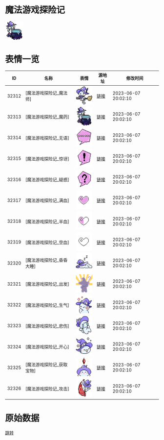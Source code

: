 # 魔法游戏探险记

<img src="./cover.png" height="60" alt="cover" />

# 表情一览

|ID|名称|表情|源地址|修改时间|
|----|----|----|----|----|
|32312|[魔法游戏探险记_魔法师]|<img src="./pic/032312_%5B魔法游戏探险记_魔法师%5D.png" height="60" alt="魔法师"/>|[链接](https://i0.hdslb.com/bfs/garb/7d6e21d9580585624a9e7167d684b82df8e3da08.png)|2023-06-07 20:02:10|
|32313|[魔法游戏探险记_魔药]|<img src="./pic/032313_%5B魔法游戏探险记_魔药%5D.png" height="60" alt="魔药"/>|[链接](https://i0.hdslb.com/bfs/garb/ac0a6de9673947b9b46c55ca4d9eb116eaac3f03.png)|2023-06-07 20:02:10|
|32314|[魔法游戏探险记_无语]|<img src="./pic/032314_%5B魔法游戏探险记_无语%5D.png" height="60" alt="无语"/>|[链接](https://i0.hdslb.com/bfs/garb/b8b3174d87b449385ef579894a2063193345b3a7.png)|2023-06-07 20:02:10|
|32315|[魔法游戏探险记_惊讶]|<img src="./pic/032315_%5B魔法游戏探险记_惊讶%5D.png" height="60" alt="惊讶"/>|[链接](https://i0.hdslb.com/bfs/garb/6727a9ec2d8f058842650e2aff9c23f20dec7041.png)|2023-06-07 20:02:10|
|32316|[魔法游戏探险记_疑惑]|<img src="./pic/032316_%5B魔法游戏探险记_疑惑%5D.png" height="60" alt="疑惑"/>|[链接](https://i0.hdslb.com/bfs/garb/01475e3f5d9658cdadaf8dd649fed595113aea31.png)|2023-06-07 20:02:10|
|32317|[魔法游戏探险记_满血]|<img src="./pic/032317_%5B魔法游戏探险记_满血%5D.png" height="60" alt="满血"/>|[链接](https://i0.hdslb.com/bfs/garb/69ac63692fe3e73b8d62c18e11cf9120d53a916c.png)|2023-06-07 20:02:10|
|32318|[魔法游戏探险记_半血]|<img src="./pic/032318_%5B魔法游戏探险记_半血%5D.png" height="60" alt="半血"/>|[链接](https://i0.hdslb.com/bfs/garb/2b0cf882939dc58120d108b345c3c472985f29b3.png)|2023-06-07 20:02:10|
|32319|[魔法游戏探险记_空血]|<img src="./pic/032319_%5B魔法游戏探险记_空血%5D.png" height="60" alt="空血"/>|[链接](https://i0.hdslb.com/bfs/garb/084f636641058ed045fa18b6d8b923f493e3fb2f.png)|2023-06-07 20:02:10|
|32320|[魔法游戏探险记_昏昏大睡]|<img src="./pic/032320_%5B魔法游戏探险记_昏昏大睡%5D.png" height="60" alt="昏昏大睡"/>|[链接](https://i0.hdslb.com/bfs/garb/f94750ddbc245a1b50b317efb778f9d93dbabdbd.png)|2023-06-07 20:02:10|
|32321|[魔法游戏探险记_出发]|<img src="./pic/032321_%5B魔法游戏探险记_出发%5D.png" height="60" alt="出发"/>|[链接](https://i0.hdslb.com/bfs/garb/f3d13b519936091604c81d57a8ddd07a47b9fef1.png)|2023-06-07 20:02:10|
|32322|[魔法游戏探险记_生气]|<img src="./pic/032322_%5B魔法游戏探险记_生气%5D.png" height="60" alt="生气"/>|[链接](https://i0.hdslb.com/bfs/garb/ef966e29afd4b98c174d741f4849c8c54da48510.png)|2023-06-07 20:02:10|
|32323|[魔法游戏探险记_悲伤]|<img src="./pic/032323_%5B魔法游戏探险记_悲伤%5D.png" height="60" alt="悲伤"/>|[链接](https://i0.hdslb.com/bfs/garb/f098478977eb5b6f7312bb3497623ec81f7da4cc.png)|2023-06-07 20:02:10|
|32324|[魔法游戏探险记_开心]|<img src="./pic/032324_%5B魔法游戏探险记_开心%5D.png" height="60" alt="开心"/>|[链接](https://i0.hdslb.com/bfs/garb/ea8c87864ac6200160a28356e24b99aac077e0fd.png)|2023-06-07 20:02:10|
|32325|[魔法游戏探险记_获取宝物]|<img src="./pic/032325_%5B魔法游戏探险记_获取宝物%5D.png" height="60" alt="获取宝物"/>|[链接](https://i0.hdslb.com/bfs/garb/72bf5a9d3d80bf2defe08ce339ba289cacdf767d.png)|2023-06-07 20:02:10|
|32326|[魔法游戏探险记_攻击]|<img src="./pic/032326_%5B魔法游戏探险记_攻击%5D.png" height="60" alt="攻击"/>|[链接](https://i0.hdslb.com/bfs/garb/abf11c5b5d85ad07a1399e632aa67e4c9fb28315.png)|2023-06-07 20:02:10|

# 原始数据

[跳转](./raw.json)

